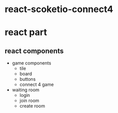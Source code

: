 # react-scoketio-connect4

# react part
## react components
- game components
  - tile
  - board
  - buttons
  - connect 4 game
- waiting room
  - login
  - join room
  - create room